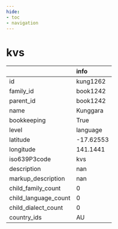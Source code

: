 ```yaml
---
hide:
- toc
- navigation
---
```

# kvs
|                      | info      |
|:---------------------|:----------|
| id                   | kung1262  |
| family_id            | book1242  |
| parent_id            | book1242  |
| name                 | Kunggara  |
| bookkeeping          | True      |
| level                | language  |
| latitude             | -17.62553 |
| longitude            | 141.1441  |
| iso639P3code         | kvs       |
| description          | nan       |
| markup_description   | nan       |
| child_family_count   | 0         |
| child_language_count | 0         |
| child_dialect_count  | 0         |
| country_ids          | AU        |